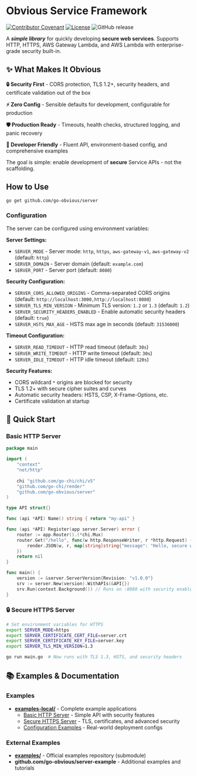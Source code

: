 # Obvious Service Framework

[![Contributor Covenant](https://img.shields.io/badge/Contributor%20Covenant-2.1-4baaaa.svg)](CODE-OF-CONDUCT.md)
[![License](https://img.shields.io/badge/License-Apache%202.0-blue.svg)](LICENSE)
![GitHub release](https://img.shields.io/github/release/go-obvious/server.svg)

A _**simple library**_ for quickly developing **secure web services**. Supports HTTP, HTTPS, AWS Gateway Lambda, and AWS Lambda with enterprise-grade security built-in.

## ✨ What Makes It Obvious

**🔒 Security First** - CORS protection, TLS 1.2+, security headers, and certificate validation out of the box

**⚡ Zero Config** - Sensible defaults for development, configurable for production

**🛡️ Production Ready** - Timeouts, health checks, structured logging, and panic recovery

**🚀 Developer Friendly** - Fluent API, environment-based config, and comprehensive examples

The goal is simple: enable development of **secure** Service APIs - not the scaffolding.


## How to Use

```sh
go get github.com/go-obvious/server
```

### Configuration

The server can be configured using environment variables:

**Server Settings:**
- `SERVER_MODE` - Server mode: `http`, `https`, `aws-gateway-v1`, `aws-gateway-v2` (default: `http`)
- `SERVER_DOMAIN` - Server domain (default: `example.com`)
- `SERVER_PORT` - Server port (default: `8080`)

**Security Configuration:**
- `SERVER_CORS_ALLOWED_ORIGINS` - Comma-separated CORS origins (default: `http://localhost:3000,http://localhost:8080`)
- `SERVER_TLS_MIN_VERSION` - Minimum TLS version: `1.2` or `1.3` (default: `1.2`)
- `SERVER_SECURITY_HEADERS_ENABLED` - Enable automatic security headers (default: `true`)
- `SERVER_HSTS_MAX_AGE` - HSTS max age in seconds (default: `31536000`)

**Timeout Configuration:**
- `SERVER_READ_TIMEOUT` - HTTP read timeout (default: `30s`)
- `SERVER_WRITE_TIMEOUT` - HTTP write timeout (default: `30s`)
- `SERVER_IDLE_TIMEOUT` - HTTP idle timeout (default: `120s`)

**Security Features:**
- CORS wildcard `*` origins are blocked for security
- TLS 1.2+ with secure cipher suites and curves
- Automatic security headers: HSTS, CSP, X-Frame-Options, etc.
- Certificate validation at startup

## 🚀 Quick Start

### Basic HTTP Server
```go
package main

import (
    "context"
    "net/http"
    
    chi "github.com/go-chi/chi/v5" 
    "github.com/go-chi/render"
    "github.com/go-obvious/server"
)

type API struct{}

func (api *API) Name() string { return "my-api" }

func (api *API) Register(app server.Server) error {
    router := app.Router().(*chi.Mux)
    router.Get("/hello", func(w http.ResponseWriter, r *http.Request) {
        render.JSON(w, r, map[string]string{"message": "Hello, secure world!"})
    })
    return nil
}

func main() {
    version := &server.ServerVersion{Revision: "v1.0.0"}
    srv := server.New(version).WithAPIs(&API{})
    srv.Run(context.Background()) // Runs on :8080 with security enabled
}
```

### 🔒 Secure HTTPS Server  
```bash
# Set environment variables for HTTPS
export SERVER_MODE=https
export SERVER_CERTIFICATE_CERT_FILE=server.crt
export SERVER_CERTIFICATE_KEY_FILE=server.key
export SERVER_TLS_MIN_VERSION=1.3

go run main.go  # Now runs with TLS 1.3, HSTS, and security headers
```

## 📚 Examples & Documentation

### Examples
- **[examples-local/](./examples-local/)** - Complete example applications
  - [Basic HTTP Server](./examples-local/basic-http/) - Simple API with security features
  - [Secure HTTPS Server](./examples-local/secure-https/) - TLS, certificates, and advanced security
  - [Configuration Examples](./examples-local/configuration-examples.md) - Real-world deployment configs

### External Examples  
- **[examples/](./examples/)** - Official examples repository (submodule)
- **github.com/go-obvious/server-example** - Additional examples and tutorials
